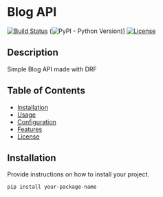 # Blog API

[![Build Status](https://img.shields.io/travis/username/repo.svg)](https://travis-ci.org/username/repo)
(![PyPI - Python Version](https://img.shields.io/pypi/pyversions/django))]
[![License](https://img.shields.io/badge/license-MIT-blue.svg)](LICENSE)

## Description

Simple Blog API made with DRF

## Table of Contents

- [Installation](#installation)
- [Usage](#usage)
- [Configuration](#configuration)
- [Features](#features)
- [License](#license)

## Installation

Provide instructions on how to install your project.

```bash
pip install your-package-name
